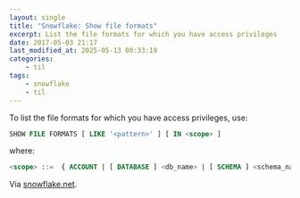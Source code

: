 ```yaml
---
layout: single
title: "Snowflake: Show file formats"
excerpt: List the file formats for which you have access privileges
date: 2017-05-03 21:17
last_modified_at: 2025-05-13 00:33:19
categories:
    - til
tags:
    - snowflake
    - til
---
```


To list the file formats for which you have access privileges, use:

```sql
SHOW FILE FORMATS [ LIKE '<pattern>' ] [ IN <scope> ]
```

where:

```sql
<scope> ::=  { ACCOUNT | [ DATABASE ] <db_name> | [ SCHEMA ] <schema_name> }
```

Via [snowflake.net](https://docs.snowflake.net/manuals/sql-reference/sql/show-file-formats.html).
